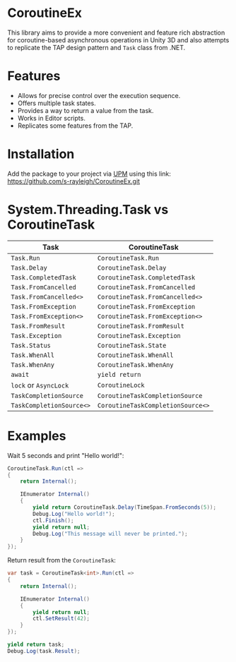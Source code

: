# CoroutineEx
This library aims to provide a more convenient and feature rich abstraction for coroutine-based asynchronous 
operations in Unity 3D and also attempts to replicate the TAP design pattern and `Task` class from .NET.

# Features
- Allows for precise control over the execution sequence.
- Offers multiple task states.
- Provides a way to return a value from the task.
- Works in Editor scripts.
- Replicates some features from the TAP.

# Installation
Add the package to your project via [UPM](https://docs.unity3d.com/Manual/upm-ui-giturl.html) using this link:
https://github.com/s-rayleigh/CoroutineEx.git

# System.Threading.Task vs CoroutineTask

| **Task**                 | **CoroutineTask**                 |
|--------------------------|-----------------------------------|
| `Task.Run`               | `CoroutineTask.Run`               |
| `Task.Delay`             | `CoroutineTask.Delay`             |
| `Task.CompletedTask`     | `CoroutineTask.CompletedTask`     |
| `Task.FromCancelled`     | `CoroutineTask.FromCancelled`     |
| `Task.FromCancelled<>`   | `CoroutineTask.FromCancelled<>`   |
| `Task.FromException`     | `CoroutineTask.FromException`     |
| `Task.FromException<>`   | `CoroutineTask.FromException<>`   |
| `Task.FromResult`        | `CoroutineTask.FromResult`        |
| `Task.Exception`         | `CoroutineTask.Exception`         |
| `Task.Status`            | `CoroutineTask.State`             |
| `Task.WhenAll`           | `CoroutineTask.WhenAll`           |
| `Task.WhenAny`           | `CoroutineTask.WhenAny`           |
| `await`                  | `yield return`                    |
| `lock` or `AsyncLock`    | `CoroutineLock`                   |
| `TaskCompletionSource`   | `CoroutineTaskCompletionSource`   |
| `TaskCompletionSource<>` | `CoroutineTaskCompletionSource<>` |

# Examples

Wait 5 seconds and print "Hello world!":
```csharp
CoroutineTask.Run(ctl => 
{
    return Internal();

    IEnumerator Internal()
    {
        yield return CoroutineTask.Delay(TimeSpan.FromSeconds(5));
        Debug.Log("Hello world!");
        ctl.Finish();
        yield return null;
        Debug.Log("This message will never be printed.");
    }
});
```

Return result from the `CoroutineTask`:
```csharp
var task = CoroutineTask<int>.Run(ctl =>
{
    return Internal();

    IEnumerator Internal()
    {
        yield return null;
        ctl.SetResult(42);
    }
});

yield return task;
Debug.Log(task.Result);
```